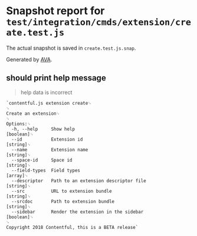 # Snapshot report for `test/integration/cmds/extension/create.test.js`

The actual snapshot is saved in `create.test.js.snap`.

Generated by [AVA](https://ava.li).

## should print help message

> help data is incorrect

    `contentful.js extension create␊
    ␊
    Create an extension␊
    ␊
    Options:␊
      -h, --help     Show help                                             [boolean]␊
      --id           Extension id                                           [string]␊
      --name         Extension name                                         [string]␊
      --space-id     Space id                                               [string]␊
      --field-types  Field types                                             [array]␊
      --descriptor   Path to an extension descriptor file                   [string]␊
      --src          URL to extension bundle                                [string]␊
      --srcdoc       Path to extension bundle                               [string]␊
      --sidebar      Render the extension in the sidebar                   [boolean]␊
    ␊
    Copyright 2018 Contentful, this is a BETA release`
